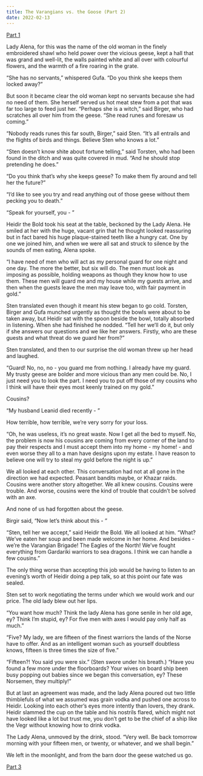 ```yaml
---
title: The Varangians vs. the Goose (Part 2)
date: 2022-02-13
---
```


<a href="./the-varangians-vs-the-goose">Part 1</a>

Lady Alena, for this was the name of the old woman in the finely embroidered shawl who held power over the vicious geese, kept a hall that was grand and well-lit, the walls painted white and all over with colourful flowers, and the warmth of a fire roaring in the grate.

“She has no servants,” whispered Gufa. “Do you think she keeps them locked away?”

But soon it became clear the old woman kept no servants because she had no need of them. She herself served us hot meat stew from a pot that was far too large to feed just her. “Perhaps she is a witch,” said Birger, who had scratches all over him from the geese. “She read runes and foresaw us coming.”

“Nobody reads runes this far south, Birger,” said Sten. “It’s all entrails and the flights of birds and things. Believe Sten who knows a lot.”

“Sten doesn’t know shite about fortune telling,” said Torsten, who had been found in the ditch and was quite covered in mud. “And he should stop pretending he does.”

“Do you think that’s why she keeps geese? To make them fly around and tell her the future?”

“I’d like to see you try and read anything out of those geese without them pecking you to death.”

“Speak for yourself, you - ”

Heidir the Bold took his seat at the table, beckoned by the Lady Alena. He smiled at her with the huge, vacant grin that he thought looked reassuring but in fact bared his huge plaque-stained teeth like a hungry cat. One by one we joined him, and when we were all sat and struck to silence by the sounds of men eating, Alena spoke.

“I have need of men who will act as my personal guard for one night and one day. The more the better, but six will do. The men must look as imposing as possible, holding weapons as though they know how to use them. These men will guard me and my house while my guests arrive, and then when the guests leave the men may leave too, with fair payment in gold.”

Sten translated even though it meant his stew began to go cold. Torsten, Birger and Gufa munched urgently as thought the bowls were about to be taken away, but Heidir sat with the spoon beside the bowl, totally absorbed in listening. When she had finished he nodded. “Tell her we’ll do it, but only if she answers our questions and we like her answers. Firstly, who are these guests and what threat do we guard her from?”

Sten translated, and then to our surprise the old woman threw up her head and laughed.

“Guard! No, no, no - you guard me from nothing. I already have my guard. My trusty geese are bolder and more vicious than any men could be. No, I just need you to look the part. I need you to put off those of my cousins who I think will have their eyes most keenly trained on my gold.”

Cousins?

“My husband Leanid died recently - ”

How terrible, how terrible, we’re very sorry for your loss.

“Oh, he was useless, it’s no great waste. Now I get all the bed to myself. No, the problem is now his cousins are coming from every corner of the land to pay their respects and I must accept them into my home - my home! - and even worse they all to a man have designs upon my estate. I have reason to believe one will try to steal my gold before the night is up.”

We all looked at each other. This conversation had not at all gone in the direction we had expected. Peasant bandits maybe, or Khazar raids. Cousins were another story altogether. We all knew cousins. Cousins were trouble. And worse, cousins were the kind of trouble that couldn’t be solved with an axe.

And none of us had forgotten about the geese.

Birgir said, “Now let’s think about this - ”

“Sten, tell her we accept,” said Heidir the Bold. We all looked at him. “What? We’ve eaten her soup and been made welcome in her home. And besides - we’re the Varangian Brigade! The Eagles of the North! We’ve fought everything from Gardariki warriors to sea dragons. I think we can handle a few cousins.”

The only thing worse than accepting this job would be having to listen to an evening’s worth of Heidir doing a pep talk, so at this point our fate was sealed.

Sten set to work negotiating the terms under which we would work and our price. The old lady blew out her lips.

“You want how much? Think the lady Alena has gone senile in her old age, ey? Think I’m stupid, ey? For five men with axes I would pay only half as much.”

“Five? My lady, we are fifteen of the finest warriors the lands of the Norse have to offer. And as an intelligent woman such as yourself doubtless knows, fifteen is three times the size of five.”

“Fifteen?! You said you were six.” (Sten swore under his breath.) “Have you found a few more under the floorboards? Your wives on board ship been busy popping out babies since we began this conversation, ey? These Norsemen, they multiply!”

But at last an agreement was made, and the lady Alena poured out two little thimblefuls of what we assumed was grain vodka and pushed one across to Heidir. Looking into each other’s eyes more intently than lovers, they drank. Heidir slammed the cup on the table and his nostrils flared, which might not have looked like a lot but trust me, you don’t get to be the chief of a ship like the Vegr without knowing how to drink vodka.

The Lady Alena, unmoved by the drink, stood. “Very well. Be back tomorrow morning with your fifteen men, or twenty, or whatever, and we shall begin.”

We left in the moonlight, and from the barn door the geese watched us go.

<a href="./varangians-vs-goose-3">Part 3</a>
